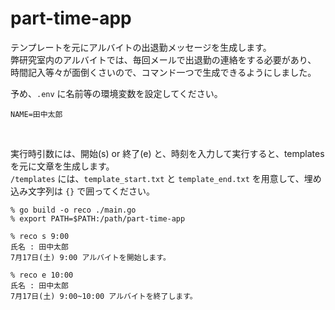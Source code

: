 # part-time-app
テンプレートを元にアルバイトの出退勤メッセージを生成します。  
弊研究室内のアルバイトでは、毎回メールで出退勤の連絡をする必要があり、
時間記入等々が面倒くさいので、コマンド一つで生成できるようにしました。  

予め、`.env` に名前等の環境変数を設定してください。  
```
NAME=田中太郎
```  
<br>

実行時引数には、開始(s) or 終了(e) と、時刻を入力して実行すると、templatesを元に文章を生成します。  
`/templates` には、`template_start.txt` と `template_end.txt` を用意して、埋め込み文字列は `{}` で囲ってください。  
  
```
% go build -o reco ./main.go
% export PATH=$PATH:/path/part-time-app

% reco s 9:00
氏名 : 田中太郎
7月17日(土) 9:00 アルバイトを開始します。

% reco e 10:00
氏名 : 田中太郎
7月17日(土) 9:00~10:00 アルバイトを終了します。
```

